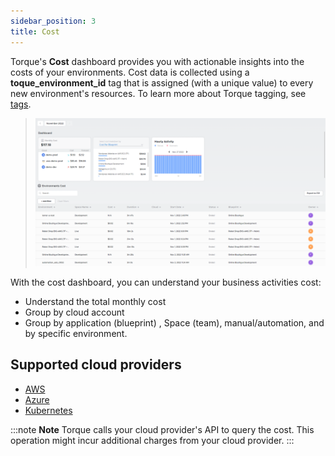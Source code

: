 ```yaml
---
sidebar_position: 3
title: Cost
---
```


Torque's __Cost__ dashboard provides you with actionable insights into the costs of your environments. Cost data is collected using a __toque_environment_id__ tag that is assigned (with a unique value) to every new environment's resources. To learn more about Torque tagging, see [tags](tags.md).

> ![Locale Dropdown](/img/cost-dashboard.png)

With the cost dashboard, you can understand your business activities cost:
* Understand the total monthly cost
* Group by cloud account
* Group by application (blueprint) , Space (team), manual/automation, and by specific environment.


## Supported cloud providers
* [AWS](configuring-cost-aws.md)
* [Azure](configuring-cost-azure.md)
* [Kubernetes](configuring-cost-k8s.md)


:::note __Note__
Torque calls your cloud provider's API to query the cost. This operation might incur additional charges from your cloud provider.
:::